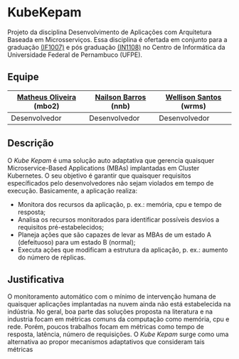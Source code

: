 # KubeKepam

Projeto da disciplina Desenvolvimento de Aplicações com Arquitetura Baseada em Microsserviços. 
Essa disciplina é ofertada em conjunto para a graduação [(IF1007)](https://github.com/IF1007/if1007) e pós graduação [(IN1108)](https://github.com/IF1007/if1007) no Centro de Informática da Universidade Federal de Pernambuco (UFPE).

## Equipe

| [Matheus Oliveira](https://github.com/barbosamaatheus) (mbo2) |  [Nailson Barros](https://github.com/Nailsonnb) (nnb) | [Wellison Santos](https://github.com/wellisonraul) (wrms) |
| ------ | ------ | ------ |
| Desenvolvedor | Desenvolvedor | Desenvolvedor |

## Descrição
O *Kube Kepam* é uma solução auto adaptativa que gerencia quaisquer Microservice-Based Applications (MBAs) implantadas em Cluster Kubernetes. 
O seu objetivo é garantir que quaisquer requisitos específicados pelo desenvolvedores não sejam violados em tempo de execução. Basicamente, a aplicação realiza:

* Monitora dos recursos da aplicação, p. ex.: memória, cpu e tempo de resposta;
* Analisa os recursos monitorados para identificar possíveis desvios a requisitos pré-estabelecidos;
* Planeja ações que são capazes de levar as MBAs de um estado A (defeituoso) para um estado B (normal);
* Executa ações que modificam a estrutura da aplicação, p. ex.: aumento do número de réplicas.

## Justificativa


O monitoramento automático com o mínimo de intervenção humana de quaisquer aplicações implantadas na nuvem ainda não está estabelecida na indústria. 
No geral, boa parte das soluções proposta na literatura e na industria focam em métricas comuns da computação como memória, cpu e rede.
Porém, poucos trabalhos focam em métricas como tempo de resposta, latência, número de requisições. 
O *Kube Kepam* surge como uma alternativa ao propor mecanismos adaptativos que consideram tais métricas 